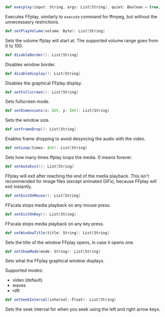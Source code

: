 ```scala
def execplay(input: String, args: List[String], quiet: Boolean = true, exec: String = "ffplay"): Int
```
Executes FFplay, similarly to ```execute``` command for ffmpeg, but without the unnecessasry restrictions.

```scala
def setPlayVolume(volume: Byte): List[String]
```
Sets the volume ffplay will start at. The supported volume range goes from 0 to 100.

```scala
def disableBorder(): List[String]
```
Disables window border.

```scala
def disableDisplay(): List[String]
```
Disables the graphical FFplay display.

```scala
def setFullscreen(): List[String]
```
Sets fullscreen mode.

```scala
def setDimensions(x: Int, y: Int): List[String]
```
Sets the window size.

```scala
def setFrameDrop(): List[String]
```
Enables frame dropping to avoid desyncing the audio with the video.

```scala
def setLoop(times: Int): List[String]
```
Sets how many times ffplay loops the media. 0 means forever.

```scala
def setAutoExit(): List[String]
```
FFplay will exit after reaching the end of the media playback. This isn't recommended for image files (except animated GIFs), because FFplay will exit instantly.

```scala
def setExitOnMouse(): List[String]
```
FFscala stops media playback on any mouse press.

```scala
def setExitOnKey(): List[String]
```
FFscala stops media playback on any key press.

```scala
def setWindowTitle(title: String): List[String]
```
Sets the title of the window FFplay opens, in case it opens one.

```scala
def setShowMode(mode: String): List[String]
```
Sets what the FFplay graphical window displays.

Supported modes:
* video (default)
* waves
* rdft

```scala
def setSeekInterval(interval: Float): List[String]
```
Sets the seek interval for when you seek using the left and right arrow keys.
